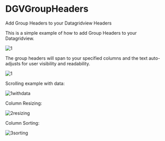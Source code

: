 # DGVGroupHeaders
Add Group Headers to your Datagridview Headers

This is a simple example of how to add Group Headers to your Datagridview.

![1](https://user-images.githubusercontent.com/5296677/80061601-53f4d700-8564-11ea-8943-5c310cde544a.png)

The group headers will span to your specified columns and the text auto-adjusts for user visibility and readability.

![1](https://user-images.githubusercontent.com/5296677/80061641-738bff80-8564-11ea-901d-d70b082dc6e9.gif)

Scrolling example with data:

![1withdata](https://user-images.githubusercontent.com/5296677/80061723-a2a27100-8564-11ea-9ef8-f8655c688407.gif)

Column Resizing:

![2resizing](https://user-images.githubusercontent.com/5296677/80061764-b3eb7d80-8564-11ea-8cc1-7122959f4182.gif)

Column Sorting:

![3sorting](https://user-images.githubusercontent.com/5296677/80061781-bf3ea900-8564-11ea-981f-c40bc592091c.gif)
